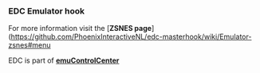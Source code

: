 ### EDC Emulator hook

For more information visit the [**ZSNES page**](https://github.com/PhoenixInteractiveNL/edc-masterhook/wiki/Emulator-zsnes#menu

EDC is part of [**emuControlCenter**](https://github.com/PhoenixInteractiveNL/emuControlCenter/wiki)
